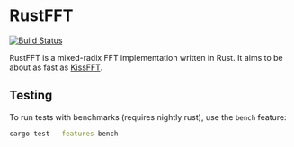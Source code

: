 # RustFFT

[![Build Status](https://travis-ci.org/awelkie/RustFFT.svg?branch=master)](https://travis-ci.org/awelkie/RustFFT)

RustFFT is a mixed-radix FFT implementation written in Rust. It aims to be about as fast as [KissFFT](http://kissfft.sourceforge.net/).

## Testing
To run tests with benchmarks (requires nightly rust), use the `bench` feature:
``` sh
cargo test --features bench
```
